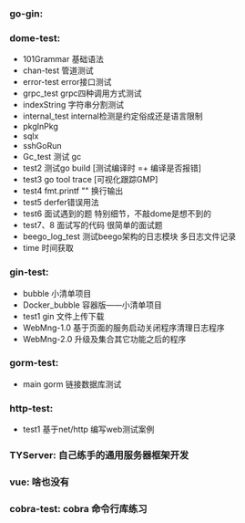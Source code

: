 ### go-gin:

### dome-test:
- 101Grammar 基础语法
- chan-test 管道测试
- error-test error接口测试
- grpc_test grpc四种调用方式测试
- indexString 字符串分割测试
- internal_test internal检测是约定俗成还是语言限制
- pkgInPkg
- sqlx
- sshGoRun
- Gc_test 测试 gc
- test2 测试go build           [测试编译时 =+ 编译是否报错]
- test3 go tool trace         [可视化跟踪GMP]
- test4 fmt.printf ""         换行输出
- test5 derfer错误用法
- test6 面试遇到的题            特别细节，不敲dome是想不到的
- test7、8 面试写的代码         很简单的面试题
- beego_log_test 测试beego架构的日志模块 多日志文件记录
- time 时间获取

### gin-test:
- bubble                      小清单项目
- Docker_bubble               容器版——小清单项目
- test1                       gin 文件上传下载
- WebMng-1.0                  基于页面的服务启动关闭程序清理日志程序
- WebMng-2.0                  升级及集合其它功能之后的程序

### gorm-test:
- main                        gorm 链接数据库测试

### http-test:
- test1                       基于net/http 编写web测试案例

### TYServer:                       自己练手的通用服务器框架开发

### vue:                            啥也没有

### cobra-test:               cobra 命令行库练习
